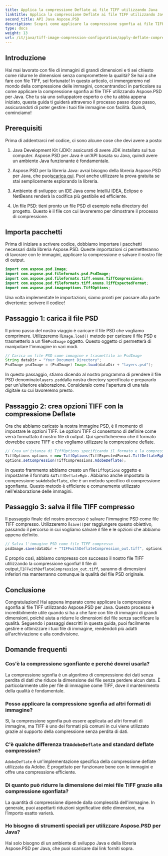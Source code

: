 ```yaml
---
title: Applica la compressione Deflate ai file TIFF utilizzando Java
linktitle: Applica la compressione Deflate ai file TIFF utilizzando Java
second_title: API Java Aspose.PSD
description: Scopri come applicare la compressione sgonfia ai file TIFF utilizzando Aspose.PSD per Java. Segui la nostra guida passo passo per ridurre in modo efficiente le dimensioni del file senza perdere la qualità.
type: docs
weight: 13
url: /it/java/tiff-image-compression-configuration/apply-deflate-compression-tiff-files/
---
```

## Introduzione

Hai mai lavorato con file di immagini di grandi dimensioni e ti sei chiesto come ridurne le dimensioni senza compromettere la qualità? Se hai a che fare con file TIFF, sei fortunato! In questo articolo, ci immergeremo nel mondo della compressione delle immagini, concentrandoci in particolare su come applicare la compressione sgonfia ai file TIFF utilizzando Aspose.PSD per Java. Che tu sia uno sviluppatore esperto o che tu abbia appena iniziato, questa guida ti guiderà attraverso il processo passo dopo passo, assicurandoti di poter gestire i tuoi file immagine con facilità. Quindi, cominciamo!

## Prerequisiti

Prima di addentrarci nel codice, ci sono alcune cose che devi avere a posto:

1. Java Development Kit (JDK): assicurati di avere JDK installato sul tuo computer. Aspose.PSD per Java è un'API basata su Java, quindi avere un ambiente Java funzionante è fondamentale.
   
2.  Aspose.PSD per la libreria Java: avrai bisogno della libreria Aspose.PSD per Java, che puoi[scarica qui](https://releases.aspose.com/psd/java/). Puoi anche utilizzare la prova gratuita se stai semplicemente esplorando la libreria.

3. Ambiente di sviluppo: un IDE Java come IntelliJ IDEA, Eclipse o NetBeans renderà la codifica più gestibile ed efficiente.

4. Un file PSD: tieni pronto un file PSD di esempio nella directory del progetto. Questo è il file con cui lavoreremo per dimostrare il processo di compressione.

## Importa pacchetti

Prima di iniziare a scrivere codice, dobbiamo importare i pacchetti necessari dalla libreria Aspose.PSD. Queste importazioni ci permetteranno di lavorare con le immagini, applicare la compressione e salvare il nostro file di output.

```java
import com.aspose.psd.Image;
import com.aspose.psd.fileformats.psd.PsdImage;
import com.aspose.psd.fileformats.tiff.enums.TiffCompressions;
import com.aspose.psd.fileformats.tiff.enums.TiffExpectedFormat;
import com.aspose.psd.imageoptions.TiffOptions;
```

Una volta implementate le importazioni, siamo pronti per passare alla parte divertente: scrivere il codice!

## Passaggio 1: carica il file PSD

 Il primo passo del nostro viaggio è caricare il file PSD che vogliamo comprimere. Utilizzeremo il`Image.load()` metodo per caricare il file PSD e trasmetterlo a un file`PsdImage` oggetto. Questo oggetto ci permetterà di manipolare l'immagine in vari modi.

```java
// Carica un file PSD come immagine e trasmettilo in PsdImage
String dataDir = "Your Document Directory";
PsdImage psdImage = (PsdImage) Image.load(dataDir + "layers.psd");
```

 In questo passaggio, stiamo dicendo al nostro programma di prendere il file PSD denominato`layers.psd`dalla nostra directory specificata e prepararlo per un'ulteriore elaborazione. Consideralo come l'apertura di una tela digitale su cui lavoreremo presto.

## Passaggio 2: crea opzioni TIFF con la compressione Deflate

Ora che abbiamo caricato la nostra immagine PSD, è il momento di impostare le opzioni TIFF. Le opzioni TIFF ci consentono di definire come verrà formattato il nostro file di output. Qui specificheremo che il formato dovrebbe essere TIFF e che vogliamo utilizzare la compressione deflate.

```java
// Crea un'istanza di TiffOptions specificando il formato e la compressione desiderati
TiffOptions options = new TiffOptions(TiffExpectedFormat.TiffDeflateRgb);
options.setCompression(TiffCompressions.AdobeDeflate);
```

 In questo frammento abbiamo creato un file`TiffOptions` oggetto e impostarne il formato su`TiffDeflateRgb` . Abbiamo anche impostato la compressione su`AdobeDeflate`, che è un metodo specifico di compressione sgonfiante. Questo metodo è efficiente e comunemente utilizzato nell'elaborazione delle immagini.

## Passaggio 3: salva il file TIFF compresso

 Il passaggio finale del nostro processo è salvare l'immagine PSD come file TIFF compresso. Utilizzeremo il`save()`per raggiungere questo obiettivo, passando il percorso in cui vogliamo salvare il file e le opzioni che abbiamo appena definito.

```java
// Salva l'immagine PSD come file TIFF compresso
psdImage.save(dataDir + "TIFFwithDeflateCompression_out.tiff", options);
```

 E proprio così, abbiamo compresso con successo il nostro file TIFF utilizzando la compressione sgonfia! Il file di output,`TIFFwithDeflateCompression_out.tiff`, saranno di dimensioni inferiori ma manterranno comunque la qualità del file PSD originale.

## Conclusione

Congratulazioni! Hai appena imparato come applicare la compressione sgonfia ai file TIFF utilizzando Aspose.PSD per Java. Questo processo è incredibilmente utile quando si ha a che fare con file di immagini di grandi dimensioni, poiché aiuta a ridurre le dimensioni del file senza sacrificare la qualità. Seguendo i passaggi descritti in questa guida, puoi facilmente gestire e ottimizzare i tuoi file di immagine, rendendoli più adatti all'archiviazione e alla condivisione.

## Domande frequenti

### Cos'è la compressione sgonfiante e perché dovrei usarla?
La compressione sgonfia è un algoritmo di compressione dei dati senza perdita di dati che riduce la dimensione dei file senza perdere alcun dato. È particolarmente utile per file di immagine come TIFF, dove il mantenimento della qualità è fondamentale.

### Posso applicare la compressione sgonfia ad altri formati di immagine?
Sì, la compressione sgonfia può essere applicata ad altri formati di immagine, ma TIFF è uno dei formati più comuni in cui viene utilizzato grazie al supporto della compressione senza perdita di dati.

###  C'è qualche differenza tra`AdobeDeflate` and standard deflate compression?
`AdobeDeflate` è un'implementazione specifica della compressione deflate utilizzata da Adobe. È progettato per funzionare bene con le immagini e offre una compressione efficiente.

### Di quanto può ridurre la dimensione dei miei file TIFF grazie alla compressione sgonfiata?
La quantità di compressione dipende dalla complessità dell'immagine. In generale, puoi aspettarti riduzioni significative delle dimensioni, ma l’importo esatto varierà.

### Ho bisogno di strumenti speciali per utilizzare Aspose.PSD per Java?
Hai solo bisogno di un ambiente di sviluppo Java e della libreria Aspose.PSD per Java, che puoi scaricare dai link forniti sopra.